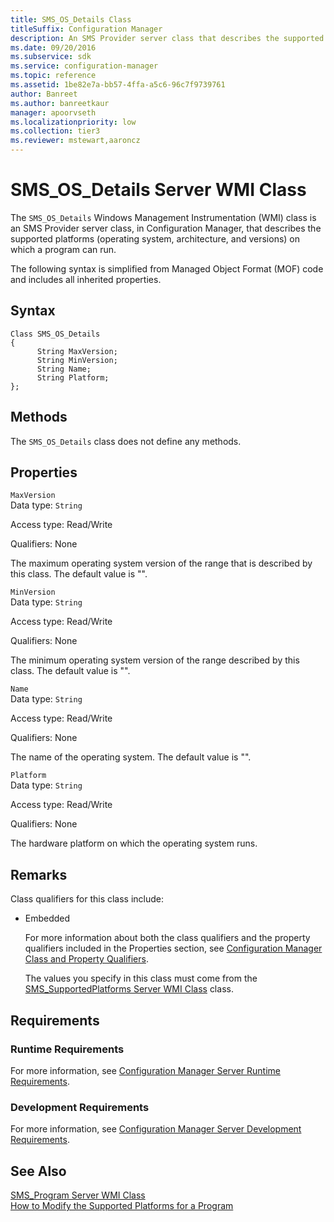 ```yaml
---
title: SMS_OS_Details Class
titleSuffix: Configuration Manager
description: An SMS Provider server class that describes the supported platforms, such as, operating system, architecture, and versions, on which a program can run.
ms.date: 09/20/2016
ms.subservice: sdk
ms.service: configuration-manager
ms.topic: reference
ms.assetid: 1be82e7a-bb57-4ffa-a5c6-96c7f9739761
author: Banreet
ms.author: banreetkaur
manager: apoorvseth
ms.localizationpriority: low
ms.collection: tier3
ms.reviewer: mstewart,aaroncz 
---
```

# SMS_OS_Details Server WMI Class
The `SMS_OS_Details` Windows Management Instrumentation (WMI) class is an SMS Provider server class, in Configuration Manager, that describes the supported platforms (operating system, architecture, and versions) on which a program can run.  

 The following syntax is simplified from Managed Object Format (MOF) code and includes all inherited properties.  

## Syntax  

```  
Class SMS_OS_Details  
{  
      String MaxVersion;  
      String MinVersion;  
      String Name;  
      String Platform;  
};  
```  

## Methods  
 The `SMS_OS_Details` class does not define any methods.  

## Properties  
 `MaxVersion`  
 Data type: `String`  

 Access type: Read/Write  

 Qualifiers: None  

 The maximum operating system version of the range that is described by this class. The default value is "".  

 `MinVersion`  
 Data type: `String`  

 Access type: Read/Write  

 Qualifiers: None  

 The minimum operating system version of the range described by this class. The default value is "".  

 `Name`  
 Data type: `String`  

 Access type: Read/Write  

 Qualifiers: None  

 The name of the operating system. The default value is "".  

 `Platform`  
 Data type: `String`  

 Access type: Read/Write  

 Qualifiers: None  

 The hardware platform on which the operating system runs.  

## Remarks  
 Class qualifiers for this class include:  

- Embedded  

  For more information about both the class qualifiers and the property qualifiers included in the Properties section, see [Configuration Manager Class and Property Qualifiers](../../../../../develop/reference/misc/class-and-property-qualifiers.md).  

  The values you specify in this class must come from the [SMS_SupportedPlatforms Server WMI Class](../../../../../develop/reference/core/servers/configure/sms_supportedplatforms-server-wmi-class.md) class.  

## Requirements  

### Runtime Requirements  
 For more information, see [Configuration Manager Server Runtime Requirements](../../../../../develop/core/reqs/server-runtime-requirements.md).  

### Development Requirements  
 For more information, see [Configuration Manager Server Development Requirements](../../../../../develop/core/reqs/server-development-requirements.md).  

## See Also  
 [SMS_Program Server WMI Class](../../../../../develop/reference/core/servers/configure/sms_program-server-wmi-class.md)   
 [How to Modify the Supported Platforms for a Program](../../../../../develop/core/servers/configure/how-to-modify-the-supported-platforms-for-a-program.md)

